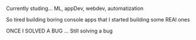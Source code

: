 Currently studing... ML, appDev, webdev, automatization

So tired building boring console apps that I started building some REAl ones

ONCE I SOLVED A BUG ...
Still solving a bug
<!---
elfat-py/elfat-py is a ✨ special ✨ repository because its `README.md` (this file) appears on your GitHub profile.
You can click the Preview link to take a look at your changes.
--->
